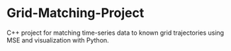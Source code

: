 # Grid-Matching-Project
C++ project for matching time-series data to known grid trajectories using MSE and visualization with Python.
